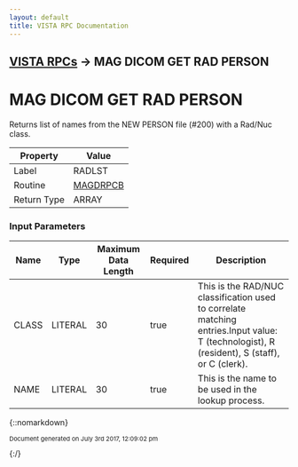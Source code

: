 ```yaml
---
layout: default
title: VISTA RPC Documentation
---
```


## [VISTA RPCs](TableOfContents) &#8594; MAG DICOM GET RAD PERSON
# MAG DICOM GET RAD PERSON

Returns list of names from the NEW PERSON file (#200) with a Rad/Nuc class.

Property | Value
--- | ---
Label | RADLST
Routine | [MAGDRPCB](http://code.osehra.org/dox/Routine_MAGDRPCB_source.html)
Return Type | ARRAY


### Input Parameters

Name | Type | Maximum Data Length | Required | Description
--- | --- | --- | --- | ---
CLASS | LITERAL | 30 | true | This is the RAD/NUC classification used to correlate matching entries.Input value: T (technologist), R (resident), S (staff), or C (clerk). 
NAME | LITERAL | 30 | true | This is the name to be used in the lookup process.



{::nomarkdown} <br/><p style="font-size: 11px">Document generated on July 3rd 2017, 12:09:02 pm</p>{:/}